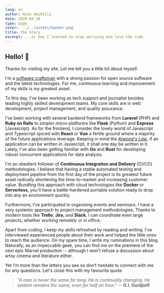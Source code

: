 ```yaml
---
lang: en
author: Niko Heikkilä
date: 2020-04-10
type: page
cover: '../../assets/banner.png'
title: The Story
excerpt: ...or how I learned to stop worrying and love the code.
---
```


## Hello! 🖖

Thanks for visiting my site. Let me tell you a little bit about myself.

I'm a [software craftsman](/blog/death-of-the-production-line-and-factory-workers-attitude) with a strong passion for open source software and the latest technologies. For me, continuous learning and improvement of my skills is my greatest asset.

To this day, I've been working as tech support and journalist besides leading highly skilled development teams. My core skills are in web development, project management, and quality assurance.

I've been working with several backend frameworks from **Laravel** (PHP) and **Ruby on Rails** to simpler micro-platforms like **Flask** (Python) and **Express** (Javascript). As for the frontend, I consider the lovely world of Javascript and Typescript spiced with **React** or **Vue** a fertile ground where a majority of the future applications leverage. Keeping in mind the [_Atwood's Law_][atwood], if an application can be written in Javascript, it shall one day be written in it. Lately, I've also been getting familiar with **Go** and **Rust** for developing robust concurrent applications for data analysis.

I'm an obedient follower of **Continuous Integration and Delivery** (CI/CD) methodologies. I believe that having a stable automated testing and deployment pipeline from the first day of the project is its greatest future asset radically shortening the time-to-market and increasing customer value. Bundling this approach with cloud technologies like **Docker** or **Serverless**, you'll have a battle-hardened portable solution ready to drop into any an environment quickly.

Furthermore, I've participated in organising events and seminars. I have a very systemic approach to project management methodologies. Thanks to modern tools like **Trello**, **Jira**, and **Slack**, I can coordinate even large projects, whether working remotely or in office.

Apart from coding, I keep my skills refreshed by reading and writing. I've interviewed experienced people about their work and helped the little ones to reach the audience. On my spare time, I write my ruminations in this blog. Naturally, as an impeccable geek, you can find me on the premiere of the next epic Marvel production -- although I won't refuse a discussion about artsy cinema and literature either.

Yet I’m more than the letters you see so don’t hesitate to connect with me for any questions. Let's close this with my favourite quote.

<!--alex ignore-->
> _"A man is never the same for long. He is continually changing. He seldom remains the same, even for half an hour."_ -- **G.I. Gurdjieff**

[atwood]: https://blog.codinghorror.com/the-principle-of-least-power/